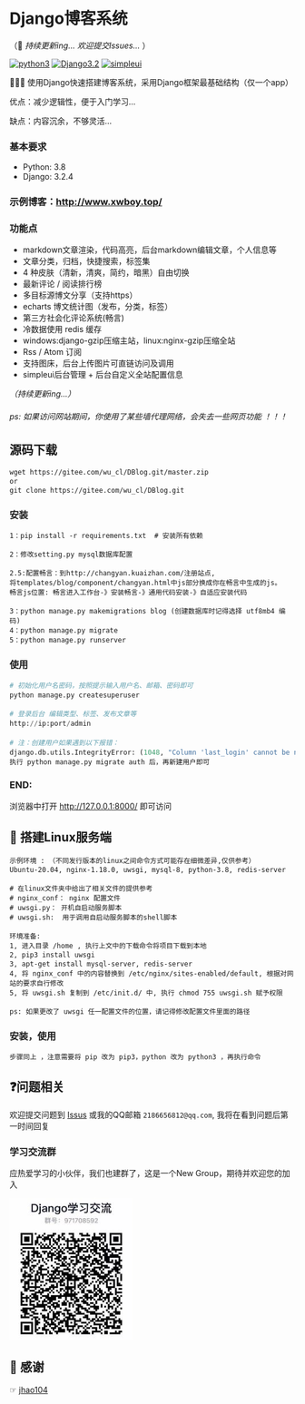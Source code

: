 # Django博客系统 

（📢 _持续更新ing... 欢迎提交Issues..._ ）

[![python3](https://img.shields.io/badge/Python-3.8-red.svg)](https://www.python.org/downloads)
[![Django3.2](https://img.shields.io/badge/Django-3.2.4-green.svg)](https://docs.djangoproject.com/zh-hans/3.2)
[![simpleui](https://img.shields.io/badge/developing%20with-Simpleui-2077ff.svg)](https://github.com/newpanjing/simpleui)

🙈🙈🙈 使用Django快速搭建博客系统，采用Django框架最基础结构（仅一个app）

优点：减少逻辑性，便于入门学习...

缺点：内容沉余，不够灵活...

### 基本要求
* Python: 3.8
* Django: 3.2.4

### 示例博客：http://www.xwboy.top/ 

### 功能点

* markdown文章渲染，代码高亮，后台markdown编辑文章，个人信息等
* 文章分类，归档，快捷搜索，标签集
* 4 种皮肤（清新，清爽，简约，暗黑）自由切换
* 最新评论 / 阅读排行榜
* 多目标源博文分享（支持https）
* echarts 博文统计图（发布，分类，标签）
* 第三方社会化评论系统(畅言)
* 冷数据使用 redis 缓存
* windows:django-gzip压缩主站，linux:nginx-gzip压缩全站
* Rss / Atom 订阅
* 支持图床，后台上传图片可直链访问及调用  
* simpleui后台管理  +   后台自定义全站配置信息

 _（持续更新ing...）_ 

###### ps: 如果访问网站期间，你使用了某些墙代理网络，会失去一些网页功能 ！！！

## 源码下载
```
wget https://gitee.com/wu_cl/DBlog.git/master.zip
or
git clone https://gitee.com/wu_cl/DBlog.git
```

### 安装
```
1：pip install -r requirements.txt  # 安装所有依赖

2：修改setting.py mysql数据库配置

2.5:配置畅言：到http://changyan.kuaizhan.com/注册站点,
将templates/blog/component/changyan.html中js部分换成你在畅言中生成的js。
畅言js位置: 畅言进入工作台-》安装畅言-》通用代码安装-》自适应安装代码

3：python manage.py makemigrations blog (创建数据库时记得选择 utf8mb4 编码)
4：python manage.py migrate
5：python manage.py runserver
```

### 使用

```python
# 初始化用户名密码，按照提示输入用户名、邮箱、密码即可
python manage.py createsuperuser

# 登录后台 编辑类型、标签、发布文章等
http://ip:port/admin

# 注：创建用户如果遇到以下报错：
django.db.utils.IntegrityError: (1048, "Column 'last_login' cannot be null")
执行 python manage.py migrate auth 后，再新建用户即可
```
### END:
浏览器中打开 <http://127.0.0.1:8000/> 即可访问

## 🙏 搭建Linux服务端
```
示例环境 : （不同发行版本的linux之间命令方式可能存在细微差异,仅供参考）
Ubuntu-20.04, nginx-1.18.0, uwsgi, mysql-8, python-3.8, redis-server

# 在linux文件夹中给出了相关文件的提供参考
# nginx_conf： nginx 配置文件
# uwsgi.py： 开机自启动服务脚本
# uwsgi.sh:  用于调用自启动服务脚本的shell脚本

环境准备:
1, 进入目录 /home , 执行上文中的下载命令将项目下载到本地
2, pip3 install uwsgi
3, apt-get install mysql-server, redis-server
4, 将 nginx_conf 中的内容替换到 /etc/nginx/sites-enabled/default, 根据对网站的要求自行修改
5, 将 uwsgi.sh 复制到 /etc/init.d/ 中, 执行 chmod 755 uwsgi.sh 赋予权限

ps: 如果更改了 uwsgi 任一配置文件的位置，请记得修改配置文件里面的路径
```

### 安装，使用
```
步骤同上 ，注意需要将 pip 改为 pip3，python 改为 python3 ，再执行命令
```

## ❓问题相关

欢迎提交问题到 [Issus](https://gitee.com/wu_cl/DBlog/issues) 
或我的QQ邮箱 `2186656812@qq.com`, 我将在看到问题后第一时间回复

### 学习交流群
应热爱学习的小伙伴，我们也建群了，这是一个New Group，期待并欢迎您的加入

![](readme/django_study.jpg)

## 🙇‍ 感谢
☞ [jhao104](https://github.com/jhao104/django-blog)